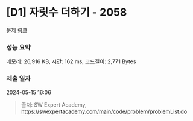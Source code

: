 # [D1] 자릿수 더하기 - 2058 

[문제 링크](https://swexpertacademy.com/main/code/problem/problemDetail.do?contestProbId=AV5QPRjqA10DFAUq) 

### 성능 요약

메모리: 26,916 KB, 시간: 162 ms, 코드길이: 2,771 Bytes

### 제출 일자

2024-05-15 16:06



> 출처: SW Expert Academy, https://swexpertacademy.com/main/code/problem/problemList.do